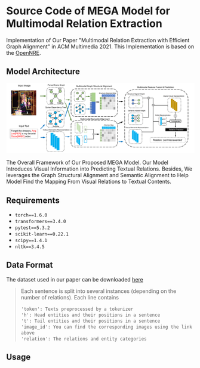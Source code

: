 # Source Code of MEGA Model for Multimodal Relation Extraction
Implementation of Our Paper "Multimodal Relation Extraction with Efficient Graph Alignment" in ACM Multimedia 2021. This Implementation is based on the [OpenNRE](https://github.com/thunlp/OpenNRE).

## Model Architecture
![model](model.png)

The Overall Framework of Our Proposed MEGA Model. Our Model Introduces Visual Information into Predicting Textual Relations. Besides, We leverages the Graph Structural Alignment and Semantic Alignment to Help Model Find the Mapping From Visual Relations to Textual Contents.


## Requirements
* `torch==1.6.0`
* `transformers==3.4.0`
* `pytest==5.3.2`
* `scikit-learn==0.22.1`
* `scipy==1.4.1`
* `nltk==3.4.5`

## Data Format
The dataset used in our paper can be downloaded [here](https://github.com/thecharm/MNRE)

>Each sentence is split into several instances (depending on the number of relations).
>Each line contains
>```
>'token': Texts preprocessed by a tokenizer
>'h': Head entities and their positions in a sentence
>'t': Tail entities and their positions in a sentence
>'image_id': You can find the corresponding images using the link above
>'relation': The relations and entity categories
>```

## Usage

